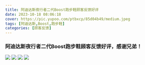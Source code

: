 ```yaml
---
title: 阿迪达斯夜行者二代Boost跑步鞋顾客反馈好评
date: 2023-10-18 08:06:18
cover: https://pic.yupoo.com/ptbxcp/85d04b49/medium.jpeg
tags: [阿迪达斯,Boost,跑步鞋]
categories: [顾客反馈]
---
```


###  阿迪达斯夜行者二代Boost跑步鞋顾客反馈好评，感谢兄弟！
![](https://pic.yupoo.com/ptbxcp/6779e3d9/fd12f7af.jpeg)
![](https://pic.yupoo.com/ptbxcp/dd53ecbf/bccf8f06.jpeg)
![](https://pic.yupoo.com/ptbxcp/85d04b49/d8d0061f.jpeg)
![](https://pic.yupoo.com/ptbxcp/02b8afe5/4cb25b79.jpeg)